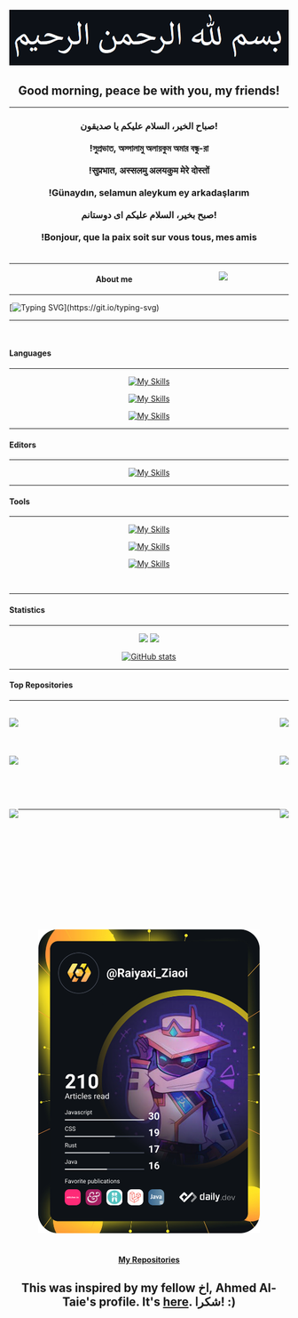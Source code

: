 <img src="https://raw.githubusercontent.com/Raiyaxi-Ziaoi/Resources/main/bismillah.png?token=GHSAT0AAAAAABXCMKG533RUMQ4V6F5TPBJWYYH3CRQ"></img>

<div align="center">
<h2>
    Good morning, peace be with you, my friends!
    <br/>
</h2>
<hr>
    <h3>
        صباح الخير، السلام عليكم يا صديقون!
        <br/>
        <br/>
        !সুপ্রভাত, অস্সালামু অলায়কুম অমার বন্ধু-রা
        <br/>
        <br/>
        !सुप्रभात, अस्सलमु अलयकुम मेरे दोस्तों
        <br/>
        <br/>
        !Günaydın, selamun aleykum ey arkadaşlarım
        <br/>
        <br/>
        صبح بخیر، السلام علیکم ای دوستانم!
        <br/>
        <br/>
        !Bonjour, que la paix soit sur vous tous, mes amis
        <br/>
        <br/>
</h3>
</div>
<hr>

<a href="#">
    <img src="https://avatars.githubusercontent.com/u/82474669?s=400&u=509537bc1ee4fb1ece87e1e95946c7a9aa53860b&v=4" align="right" width="25%" />
</a>

<div align="center">

#### About me

</div>

<hr>

[![Typing SVG](https://readme-typing-svg.herokuapp.com?color=ffffff&lines=My+name+is+Raiyaxi+Ziaoi.+I+enjoy;CS%2C+languages+and+other+fun+things.;I+also+make+stuff+that+I+think+is+;pretty+cool.)](https://git.io/typing-svg)

<hr>

<br/>

#### Languages

<hr>
<div align="center">

[![My Skills](https://skillicons.dev/icons?i=java,c,cpp,py&theme=dark)](https://skillicons.dev)

[![My Skills](https://skillicons.dev/icons?i=html,css,js,ts&theme=dark)](https://skillicons.dev)

[![My Skills](https://skillicons.dev/icons?i=rust,clojure,kotlin,julia&theme=dark)](https://skillicons.dev)

</div>

<!--https://github.com/jstrieb/github-stats-->

<hr>

#### Editors

<hr>
<div align="center">

[![My Skills](https://skillicons.dev/icons?i=vscode,atom,eclipse,neovim&theme=dark)](https://skillicons.dev)
<br/>
</div>

<hr>

#### Tools

<hr>
<div align="center">

[![My Skills](https://skillicons.dev/icons?i=blender,github,linux,stackoverflow&theme=dark)](https://skillicons.dev)

[![My Skills](https://skillicons.dev/icons?i=git,bash,powershell,nodejs&theme=dark)](https://skillicons.dev)

[![My Skills](https://skillicons.dev/icons?i=processing,unity,svelte,flutter&theme=dark)](https://skillicons.dev)

<br/>
</div>
<hr>

#### Statistics

<hr>

<div align="center">

![](https://raw.githubusercontent.com/Raiyaxi-Ziaoi/github-stats/master/generated/languages.svg#gh-dark-mode-only) ![](https://raw.githubusercontent.com/Raiyaxi-Ziaoi/github-stats/master/generated/overview.svg#gh-dark-mode-only)


[![GitHub stats](https://github-readme-stats.vercel.app/api?username=Raiyaxi-Ziaoi&show_icons=true&count_private=true&theme=dracula&include_all_commits=true&icon_color=20BB5E&hide_border=true)](#)

</div>

<hr>

#### Top Repositories

<hr>
<br/>

<div width="100">
    <a href="https://github.com/Raiyaxi-Ziaoi/Register" title="Register">
        <img align="left" height="%100" width="%100" src="https://github-readme-stats.vercel.app/api/pin/?username=Raiyaxi-Ziaoi&repo=Register&theme=dracula&icon_color=20BB5E&border_color=406CE0&border_radius=10">
    </a>
</div>

<div width="100">
    <a href="https://github.com/Raiyaxi-Ziaoi/Bad-Apple" title="Bad Apple">
        <img align="right" height="%100" width="%100" src="https://github-readme-stats.vercel.app/api/pin/?username=Raiyaxi-Ziaoi&repo=Bad-Apple&theme=dracula&icon_color=20BB5E&border_color=406CE0&border_radius=10">
    </a>
</div>
<br/><br/><br/><br/>

<div width="100">
    <a href="https://github.com/Raiyaxi-Ziaoi/Scrubber" title="Scrubber">
        <img align="left" height="%100" width="%100"src="https://github-readme-stats.vercel.app/api/pin/?username=Raiyaxi-Ziaoi&repo=Scrubber&theme=dracula&icon_color=20BB5E&border_color=406CE0&border_radius=10">
    </a>
</div>

<div width="100">
    <a  href="https://github.com/Raiyaxi-Ziaoi/ALKHAIR" title="ALKHAIR">
        <img align="right" height="%100" width="%100" src="https://github-readme-stats.vercel.app/api/pin/?username=Raiyaxi-Ziaoi&repo=ALKHAIR&theme=dracula&icon_color=20BB5E&border_color=406CE0&border_radius=10">
     </a>
</div>

<br/><br/><br/><br/>

<div width="100">
    <a align="center" href="https://github.com/Raiyaxi-Ziaoi/ALNOOR" title="ALNOOR">
        <img align="left" height="%100" width="%100"src="https://github-readme-stats.vercel.app/api/pin/?username=Raiyaxi-Ziaoi&repo=ALNOOR&theme=dracula&icon_color=20BB5E&border_color=406CE0&border_radius=10">
    </a>
</div>

<div width="100">
    <a align="center" href="https://github.com/Raiyaxi-Ziaoi/Desk" title="Desk">
        <img align="right" height="%100" width="%100"src="https://github-readme-stats.vercel.app/api/pin/?username=Raiyaxi-Ziaoi&repo=Desk&theme=dracula&icon_color=20BB5E&border_color=406CE0&border_radius=10">
    </a>
</div>
<hr>

<br/><br/><br/><br/><br/><br/><br/><br/><br/><br/><br/>

<div align="center">
    <a href="https://app.daily.dev/Raiyaxi_Ziaoi"><img src="https://github.com/Raiyaxi-Ziaoi/Raiyaxi-Ziaoi/blob/main/devcard.svg" width="400" alt="Raiyaxi Ziaoi's Dev Card"/></a>
</div>

<br/>

<h4 align="center">
  <a href="https://github.com/Raiyaxi-Ziaoi?tab=repositories" title="Show Repositories">
    My Repositories
  </a>
</h4>

<h2 align="center">
  This was inspired by my fellow اخ, Ahmed Al-Taie's profile. It's
  <a href="https://github.com/Al-Taie" title="Al-Taie">here<a>.
  شكرا! :)
</h2>
<br/><br/>

<!---
Raiyaxi-Ziaoi/Raiyaxi-Ziaoi is a ✨ special ✨ repository because its `README.md` (this file) appears on your GitHub profile.
You can click the Preview link to take a look at your changes.
--->
